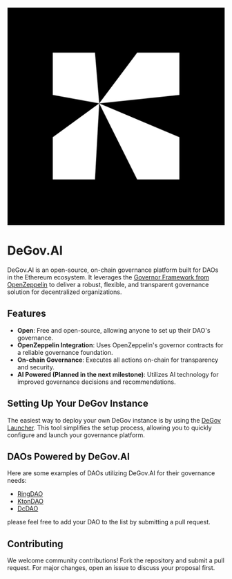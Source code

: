 <div align="center">

![logo](docs/DeGov.AI.svg)

</div>

# DeGov.AI

DeGov.AI is an open-source, on-chain governance platform built for DAOs in the Ethereum ecosystem. It leverages the [Governor Framework from OpenZeppelin](https://docs.openzeppelin.com/contracts/4.x/governance) to deliver a robust, flexible, and transparent governance solution for decentralized organizations.

## Features

- **Open**: Free and open-source, allowing anyone to set up their DAO's governance.
- **OpenZeppelin Integration**: Uses OpenZeppelin's governor contracts for a reliable governance foundation.
- **On-chain Governance**: Executes all actions on-chain for transparency and security.
- **AI Powered (Planned in the next milestone)**: Utilizes AI technology for improved governance decisions and recommendations.
## Setting Up Your DeGov Instance

The easiest way to deploy your own DeGov instance is by using the [DeGov Launcher](https://github.com/ringecosystem/degov-launcher). This tool simplifies the setup process, allowing you to quickly configure and launch your governance platform.

## DAOs Powered by DeGov.AI

Here are some examples of DAOs utilizing DeGov.AI for their governance needs:

- [RingDAO](https://gov.ringdao.com)
- [KtonDAO](https://gov.ktondao.xyz)
- [DcDAO](https://guild-gov.ringdao.com)

please feel free to add your DAO to the list by submitting a pull request.

## Contributing

We welcome community contributions! Fork the repository and submit a pull request. For major changes, open an issue to discuss your proposal first.
